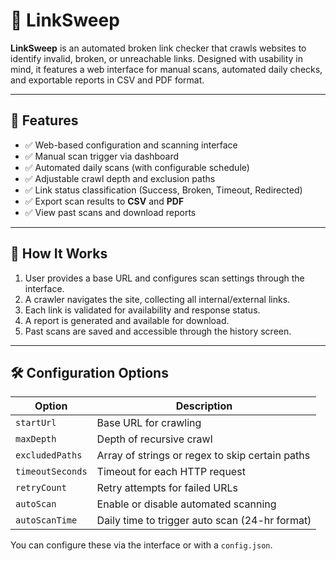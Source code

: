 # 🔗 LinkSweep

**LinkSweep** is an automated broken link checker that crawls websites to identify invalid, broken, or unreachable links. Designed with usability in mind, it features a web interface for manual scans, automated daily checks, and exportable reports in CSV and PDF format.

---

## 🚀 Features

- ✅ Web-based configuration and scanning interface
- ✅ Manual scan trigger via dashboard
- ✅ Automated daily scans (with configurable schedule)
- ✅ Adjustable crawl depth and exclusion paths
- ✅ Link status classification (Success, Broken, Timeout, Redirected)
- ✅ Export scan results to **CSV** and **PDF**
- ✅ View past scans and download reports

---

## 🧠 How It Works

1. User provides a base URL and configures scan settings through the interface.
2. A crawler navigates the site, collecting all internal/external links.
3. Each link is validated for availability and response status.
4. A report is generated and available for download.
5. Past scans are saved and accessible through the history screen.

---

## 🛠 Configuration Options

| Option            | Description                                      |
|-------------------|--------------------------------------------------|
| `startUrl`        | Base URL for crawling                            |
| `maxDepth`        | Depth of recursive crawl                         |
| `excludedPaths`   | Array of strings or regex to skip certain paths  |
| `timeoutSeconds`  | Timeout for each HTTP request                    |
| `retryCount`      | Retry attempts for failed URLs                   |
| `autoScan`        | Enable or disable automated scanning             |
| `autoScanTime`    | Daily time to trigger auto scan (24-hr format)   |

You can configure these via the interface or with a `config.json`.
